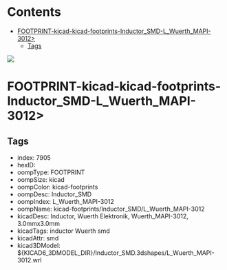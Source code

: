 



Contents
========

* [FOOTPRINT-kicad-kicad-footprints-Inductor_SMD-L_Wuerth_MAPI-3012>](#footprint-kicad-kicad-footprints-inductor_smd-l_wuerth_mapi-3012)
	* [Tags](#tags)
  
![][im]
# FOOTPRINT-kicad-kicad-footprints-Inductor_SMD-L_Wuerth_MAPI-3012>

## Tags

- index: 7905
- hexID: 
- oompType: FOOTPRINT
- oompSize: kicad
- oompColor: kicad-footprints
- oompDesc: Inductor_SMD
- oompIndex: L_Wuerth_MAPI-3012
- oompName: kicad-footprints/Inductor_SMD/L_Wuerth_MAPI-3012
- kicadDesc: Inductor, Wuerth Elektronik, Wuerth_MAPI-3012, 3.0mmx3.0mm
- kicadTags: inductor Wuerth smd
- kicadAttr: smd
- kicad3DModel: ${KICAD6_3DMODEL_DIR}/Inductor_SMD.3dshapes/L_Wuerth_MAPI-3012.wrl



[im]: image.png
